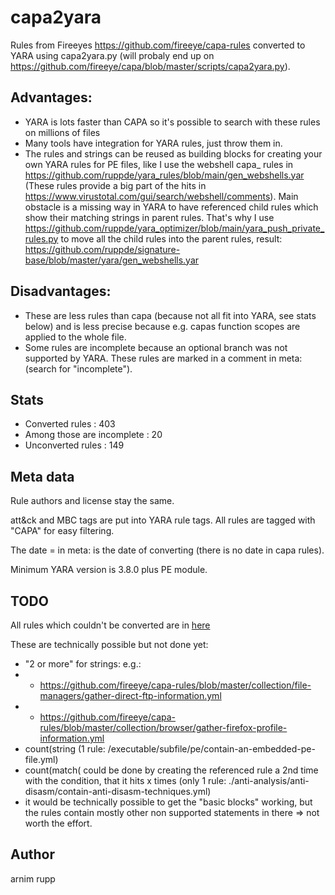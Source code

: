 # capa2yara

Rules from Fireeyes https://github.com/fireeye/capa-rules converted to YARA using capa2yara.py (will probaly end up on https://github.com/fireeye/capa/blob/master/scripts/capa2yara.py).

## Advantages:
* YARA is lots faster than CAPA so it's possible to search with these rules on millions of files
* Many tools have integration for YARA rules, just throw them in. 
* The rules and strings can be reused as building blocks for creating your own YARA rules for PE files, like I use the webshell capa_ rules in https://github.com/ruppde/yara_rules/blob/main/gen_webshells.yar (These rules provide a big part of the hits in https://www.virustotal.com/gui/search/webshell/comments). Main obstacle is a missing way in YARA to have referenced child rules which show their matching strings in parent rules. That's why I use https://github.com/ruppde/yara_optimizer/blob/main/yara_push_private_rules.py to move all the child rules into the parent rules, result: https://github.com/ruppde/signature-base/blob/master/yara/gen_webshells.yar

## Disadvantages:
* These are less rules than capa (because not all fit into YARA, see stats below) and is less precise because e.g. capas function scopes are applied to the whole file.
* Some rules are incomplete because an optional branch was not supported by YARA. These rules are marked in a comment in meta: (search for "incomplete").

## Stats
* Converted rules              : 403
* Among those are incomplete   : 20
* Unconverted rules            : 149

## Meta data
Rule authors and license stay the same.

att&ck and MBC tags are put into YARA rule tags. All rules are tagged with "CAPA" for easy filtering.

The date = in meta: is the date of converting (there is no date in capa rules).

Minimum YARA version is 3.8.0 plus PE module.

## TODO

All rules which couldn't be converted are in [here](./unsupported_capa_rules.yml)

These are technically possible but not done yet:
* "2 or more" for strings: e.g.:
* - https://github.com/fireeye/capa-rules/blob/master/collection/file-managers/gather-direct-ftp-information.yml 
* - https://github.com/fireeye/capa-rules/blob/master/collection/browser/gather-firefox-profile-information.yml
* count(string    (1 rule: /executable/subfile/pe/contain-an-embedded-pe-file.yml)
* count(match( could be done by creating the referenced rule a 2nd time with the condition, that it hits x times (only 1 rule: ./anti-analysis/anti-disasm/contain-anti-disasm-techniques.yml)
* it would be technically possible to get the "basic blocks" working, but the rules contain mostly other non supported statements in there => not worth the effort.



## Author
arnim rupp
